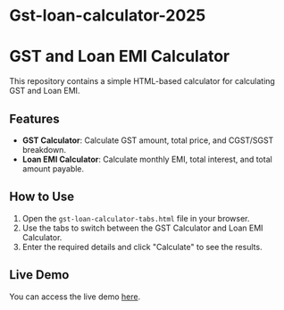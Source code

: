 # Gst-loan-calculator-2025
# GST and Loan EMI Calculator

This repository contains a simple HTML-based calculator for calculating GST and Loan EMI.

## Features
- **GST Calculator**: Calculate GST amount, total price, and CGST/SGST breakdown.
- **Loan EMI Calculator**: Calculate monthly EMI, total interest, and total amount payable.

## How to Use
1. Open the `gst-loan-calculator-tabs.html` file in your browser.
2. Use the tabs to switch between the GST Calculator and Loan EMI Calculator.
3. Enter the required details and click "Calculate" to see the results.

## Live Demo
You can access the live demo [here](https://<username>.github.io/gst-loan-calculator/gst-loan-calculator-tabs.html).
